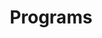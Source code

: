 ---
layout: category
title: "Programs"
description: "Life is easier when you have the right tools."
header-img: "img/programs-bg.jpeg"
category: program
---